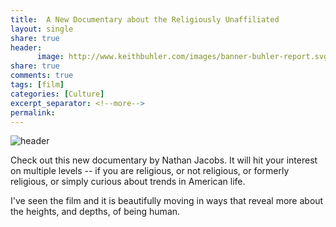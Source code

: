 ```yaml
---
title:  A New Documentary about the Religiously Unaffiliated
layout: single
share: true
header:
      image: http://www.keithbuhler.com/images/banner-buhler-report.svg
share: true
comments: true
tags: [film]
categories: [Culture]
excerpt_separator: <!--more-->
permalink: 
---
```


![header](http://wp.production.patheos.com/blogs/filmchat/files/2017/07/becomingtrulyhuman-1024x314.png)

Check out this new documentary by Nathan Jacobs. It will hit your interest on multiple levels -- if you are religious, or not religious, or formerly religious, or simply curious about trends in American life. 

I've seen the film and it is beautifully moving in ways that reveal more about the heights, and depths, of being human. 